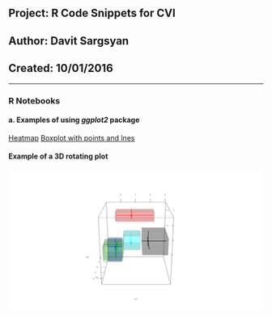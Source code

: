 ## Project: R Code Snippets for CVI 
## Author: Davit Sargsyan  
## Created: 10/01/2016 

---

### R Notebooks
#### a. Examples of using *ggplot2* package
[Heatmap](http://htmlpreview.github.com/?https://github.com/sargdavid/snippets.cvi/blob/master/rnotebook/ggplot_heatmap.nb.html)
[Boxplot with points and lnes](http://htmlpreview.github.com/?https://github.com/sargdavid/snippets.cvi/blob/master/rnotebook/ggplot_boxplot_points_lines.nb.html)

#### Example of a 3D rotating plot
![Alt text](media/movie1.gif?raw=true "Title")